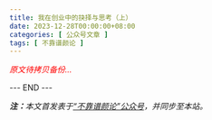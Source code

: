 ```yaml
---
title: 我在创业中的抉择与思考（上）
date: 2023-12-28T00:00:00+08:00
categories: [ 公众号文章 ]
tags: [ 不靠谱颜论 ]
---
```


<font color=red><i>原文待拷贝备份...</i></font>

<div class="p-5 text-center">--- END ---</div>

<i><b>注：</b>本文首发表于[“不靠谱颜论”公众号](https://mp.weixin.qq.com/s/68WsiA8Hr2fb_3LJR55zRA)，并同步至本站。</i>
